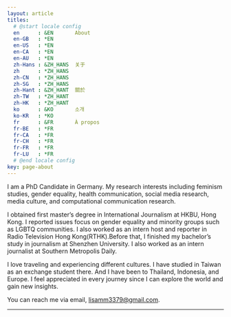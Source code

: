 ```yaml
---
layout: article
titles:
  # @start locale config
  en      : &EN       About
  en-GB   : *EN
  en-US   : *EN
  en-CA   : *EN
  en-AU   : *EN
  zh-Hans : &ZH_HANS  关于
  zh      : *ZH_HANS
  zh-CN   : *ZH_HANS
  zh-SG   : *ZH_HANS
  zh-Hant : &ZH_HANT  關於
  zh-TW   : *ZH_HANT
  zh-HK   : *ZH_HANT
  ko      : &KO       소개
  ko-KR   : *KO
  fr      : &FR       À propos
  fr-BE   : *FR
  fr-CA   : *FR
  fr-CH   : *FR
  fr-FR   : *FR
  fr-LU   : *FR
  # @end locale config
key: page-about
---
```

I am a PhD Candidate in Germany. My research interests including feminism studies, gender equality, health communication, social media research, media culture, and computational communication research.

I obtained first master’s degree in International Journalism at HKBU, Hong Kong. I reported issues focus on gender equality and minority groups such as LGBTQ communities. I also worked as an intern host and reporter in Radio Television Hong Kong(RTHK).Before that, I finished my bachelor’s study in journalism at Shenzhen University. I also worked as an intern journalist at Southern Metropolis Daily.

I love traveling and experiencing different cultures. I have studied in Taiwan as an exchange student there. And I have been to Thailand, Indonesia, and Europe. I feel appreciated in every journey since I can explore the world and gain new insights. 

You can reach me via email, lisamm3379@gmail.com.

---


